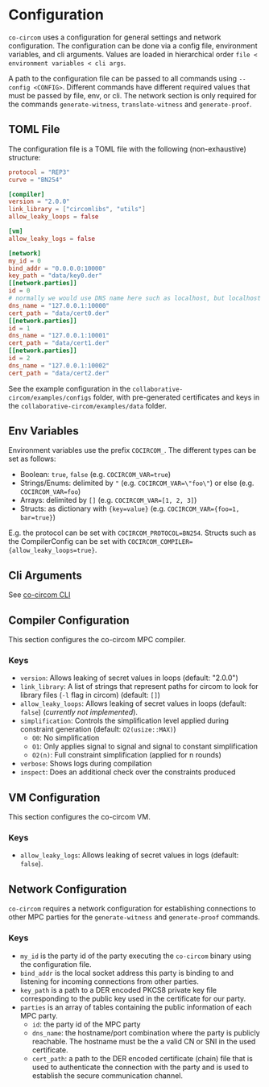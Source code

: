 # Configuration

`co-circom` uses a configuration for general settings and network configuration.
The configuration can be done via a config file, environment variables, and cli arguments.
Values are loaded in hierarchical order `file < environment variables < cli args`.

A path to the configuration file can be passed to all commands using `--config <CONFIG>`.
Different commands have different required values that must be passed by file, env, or cli.
The network section is only required for the commands `generate-witness`, `translate-witness` and `generate-proof`.

## TOML File

The configuration file is a TOML file with the following (non-exhaustive) structure:

```toml
protocol = "REP3"
curve = "BN254"

[compiler]
version = "2.0.0"
link_library = ["circomlibs", "utils"]
allow_leaky_loops = false

[vm]
allow_leaky_logs = false

[network]
my_id = 0
bind_addr = "0.0.0.0:10000"
key_path = "data/key0.der"
[[network.parties]]
id = 0
# normally we would use DNS name here such as localhost, but localhost under windows is resolved to ::1, which causes problems since we bind to ipv4 above
dns_name = "127.0.0.1:10000"
cert_path = "data/cert0.der"
[[network.parties]]
id = 1
dns_name = "127.0.0.1:10001"
cert_path = "data/cert1.der"
[[network.parties]]
id = 2
dns_name = "127.0.0.1:10002"
cert_path = "data/cert2.der"
```

See the example configuration in the `collaborative-circom/examples/configs` folder, with pre-generated certificates and keys in the `collaborative-circom/examples/data` folder.

## Env Variables

Environment variables use the prefix `COCIRCOM_`.
The different types can be set as follows:

* Boolean: `true`, `false` (e.g. `COCIRCOM_VAR=true`)
* Strings/Enums: delimited by `"` (e.g. `COCIRCOM_VAR=\"foo\"`) or else (e.g. `COCIRCOM_VAR=foo`)
* Arrays: delimited by `[]` (e.g. `COCIRCOM_VAR=[1, 2, 3]`)
* Structs: as dictionary with `{key=value}` (e.g. `COCIRCOM_VAR={foo=1, bar=true}`)

E.g. the protocol can be set with `COCIRCOM_PROTOCOL=BN254`.
Structs such as the CompilerConfig can be set with `COCIRCOM_COMPILER={allow_leaky_loops=true}`.

## Cli Arguments

See [co-circom CLI](./cli.md)

## Compiler Configuration

This section configures the co-circom MPC compiler.

### Keys

* `version`: Allows leaking of secret values in loops (default: "2.0.0")
* `link_library`: A list of strings that represent paths for circom to look for library files (`-l` flag in circom) (default: `[]`)
* `allow_leaky_loops`: Allows leaking of secret values in loops (default: `false`) (*currently not implemented*).
* `simplification`: Controls the simplification level applied during constraint generation (default: `O2(usize::MAX)`)
  - `O0`: No simplification
  - `O1`: Only applies signal to signal and signal to constant simplification
  - `O2(n)`: Full constraint simplification (applied for n rounds)
* `verbose`: Shows logs during compilation
* `inspect`: Does an additional check over the constraints produced

## VM Configuration

This section configures the co-circom VM.

### Keys

* `allow_leaky_logs`: Allows leaking of secret values in logs (default: `false`).

## Network Configuration

`co-circom` requires a network configuration for establishing connections to other MPC parties for the `generate-witness` and `generate-proof` commands.

### Keys

* `my_id` is the party id of the party executing the `co-circom` binary using the configuration file.
* `bind_addr` is the local socket address this party is binding to and listening for incoming connections from other parties.
* `key_path` is a path to a DER encoded PKCS8 private key file corresponding to the public key used in the certificate for our party.
* `parties` is an array of tables containing the public information of each MPC party.
  * `id`: the party id of the MPC party
  * `dns_name`: the hostname/port combination where the party is publicly reachable. The hostname must be the a valid CN or SNI in the used certificate.
  * `cert_path`: a path to the DER encoded certificate (chain) file that is used to authenticate the connection with the party and is used to establish the secure communication channel.
